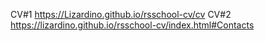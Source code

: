 CV#1 https://Lizardino.github.io/rsschool-cv/cv
CV#2 https://lizardino.github.io/rsschool-cv/index.html#Contacts
